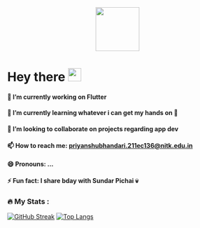 <div id="header" align="center">
  <img src="https://media.giphy.com/media/M9gbBd9nbDrOTu1Mqx/giphy.gif" width="100"/>
</div>
<h1>
  Hey there
  <img src="https://media.giphy.com/media/hvRJCLFzcasrR4ia7z/giphy.gif" width="30px"/>
  
</h1>

<!--
**Pbonmars-20031006/Pbonmars-20031006** is a ✨ _special_ ✨ repository because its `README.md` (this file) appears on your GitHub profile.

Here are some ideas to get you started:-->

#### 🔭 I’m currently working on Flutter
#### 🌱 I’m currently learning whatever i can get my hands on 🫠
#### 👯 I’m looking to collaborate on projects regarding app dev
#### 📫 How to reach me: priyanshubhandari.211ec136@nitk.edu.in
#### 😄 Pronouns: ...
#### ⚡ Fun fact: I share bday with Sundar Pichai 💀

### :fire: My Stats :
[![GitHub Streak](http://github-readme-streak-stats.herokuapp.com?user=Pbonmars-20031006&theme=dark&background=000000)](https://git.io/streak-stats)
[![Top Langs](https://github-readme-stats.vercel.app/api/top-langs/?username=Pbonmars-20031006&layout=compact&theme=vision-friendly-dark)](https://github.com/anuraghazra/github-readme-stats)
